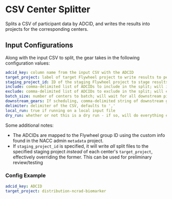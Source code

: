 # CSV Center Splitter

Splits a CSV of participant data by ADCID, and writes the results into projects for the corresponding centers.

## Input Configurations

Along with the input CSV to split, the gear takes in the following configuration values:

```yaml
adcid_key: column name from the input CSV with the ADCID
target_project: label of target Flywheel project to write results to per center
staging_project_id: ID of the staging Flywheel project to stage results to; will override target_project if specified
include: comma-delimited list of ADCIDs to include in the split; will ignore all others
exclude: comma-delimited list of ADCIDs to exclude in the split; will evaluate all others
batch_size: number of centers to batch; will wait for all downstream pipelines to finish running for a given batch before writing others
downstream_gears: If scheduling, comma-delimited string of downstream gears to wait for
delimiter: delimiter of the CSV, defaults to ','
local_run: true if running on a local input file
dry_run: whether or not this is a dry run - if so, will do everything except upload to Flywheel
```

Some additional notes:

* The ADCIDs are mapped to the Flywheel group ID using the custom info found in the NACC admin `metadata` project.
* If `staging_project_id` is specified, it will write _all_ split files to the specified staging project _instead_ of each center's `target_project`, effectively overriding the former. This can be used for preliminary review/testing

### Config Example

```yaml
adcid_key: ADCID
target_project: distribution-ncrad-biomarker
```
